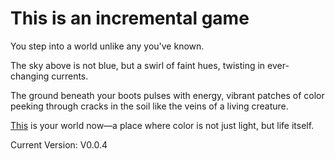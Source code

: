# This is an incremental game
You step into a world unlike any you've known.

The sky above is not blue, but a swirl of faint hues, twisting in ever-changing currents.

The ground beneath your boots pulses with energy, vibrant patches of color peeking through cracks in the soil like the veins of a living creature.

[This](https://akinotbunny.github.io/IncrementalColors/) is your world now—a place where color is not just light, but life itself.

Current Version: V0.0.4

